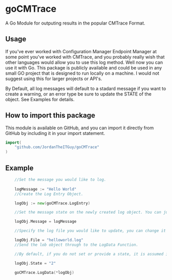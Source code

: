 # goCMTrace

A Go Module for outputing results in the popular CMTrace Format. 


## Usage

If you've ever worked with Configuration Manager Endpoint Manager at some point you've worked with CMTrace, and you probably really wish that other languages would allow you to use this log method. Well now you can use it with Go. This package is publicly available and could be used in any small GO project that is designed to run locally on a machine. I would not suggest using this for larger projects or API's. 

By Default, all log messages will default to a stadard message if you want to create a warning, or an error type be sure to update the STATE of the object. See Examples for details.

## How to import this package

This module is available on GitHub, and you can import it directly from GitHub by including it in your import statement.

```go
import(
    "github.com/JordanTheITGuy/goCMTrace"
)
```
## Example

```go
    //Set the message you would like to log.
	
    logMessage := "Hello World"
    //Create the Log Entry Object.

	logObj := new(goCMTrace.LogEntry)

    //Set the message state on the newly created log object. You can just recycle the log object, you do not need multiple log objects.

	logObj.Message = logMessage

    //Specify the log file you would like to update, you can change it multiple times if you want.

	logObj.File = "helloworld.log"
    //Send the lob object through to the LogData Function.

    //By default, if you do not set or provide a state, it is assumed it should log in state 1. Make sure you revert back, to 1 if you send a log message through. 

    logObj.State = "2"

	goCMTrace.LogData(*logObj)
```

